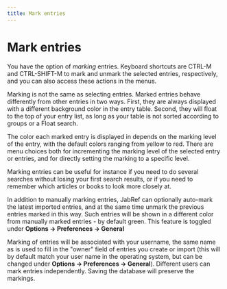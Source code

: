 ```yaml
---
title: Mark entries
---
```


# Mark entries

You have the option of *marking* entries. Keyboard shortcuts are CTRL-M and CTRL-SHIFT-M to mark and unmark the selected entries, respectively, and you can also access these actions in the menus.

Marking is not the same as selecting entries. Marked entries behave differently from other entries in two ways. First, they are always displayed with a different background color in the entry table. Second, they will float to the top of your entry list, as long as your table is not sorted according to groups or a Float search.

The color each marked entry is displayed in depends on the marking level of the entry, with the default colors ranging from yellow to red. There are menu choices both for incrementing the marking level of the selected entry or entries, and for directly setting the marking to a specific level.

Marking entries can be useful for instance if you need to do several searches without losing your first search results, or if you need to remember which articles or books to look more closely at.

In addition to manually marking entries, JabRef can optionally auto-mark the latest imported entries, and at the same time unmark the previous entries marked in this way. Such entries will be shown in a different color from manually marked entries - by default green. This feature is toggled under **Options -&gt; Preferences -&gt; General**

Marking of entries will be associated with your username, the same name as is used to fill in the "owner" field of entries you create or import (this will by default match your user name in the operating system, but can be changed under **Options -&gt; Preferences -&gt; General**). Different users can mark entries independently. Saving the database will preserve the markings.

